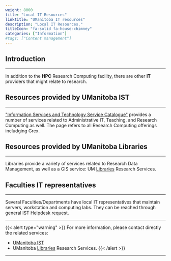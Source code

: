 ```yaml
---
weight: 8000
title: "Local IT Resources"
linktitle: "UManitoba IT resources"
description: "Local IT Resources."
titleIcon: "fa-solid fa-house-chimney"
categories: ["Information"]
#tags: ["Content management"]
---
```


## Introduction
---

In addition to the **HPC** Research Computing facility, there are other **IT** providers that might relate to research.

## Resources provided by UManitoba IST
---

["Information Services and Technology Service Catalogue"](https://umanitoba.ca/information-services-technology/research-computing) provides a number of services related to Administrative IT, Teaching, and Research Computing as well. The page refers to all Research Computing offerings includging Grex.

## Resources provided by UManitoba Libraries
---

Libraries provide a variety of services related to Research Data Management, as well as a GIS service: UM [Libraries](https://libguides.lib.umanitoba.ca/researchservices) Research Services.

## Faculties IT representatives
---

Several Faculties/Departments have local IT representatives that maintain servers, workstation and computing labs. They can be reached through general IST Helpdesk request.

---

{{< alert type="warning" >}}
For more information, please contact directly the related services:
* [UManitoba IST](https://umanitoba.ca/information-services-technology "IST")
* UManitoba [Libraries](https://libguides.lib.umanitoba.ca/researchservices) Research Services.
{{< /alert >}}

---

<!-- {{< treeview display="tree" />}} -->

<!-- Changes and update:
* Last revision: Jan 27, 2025. 
-->
